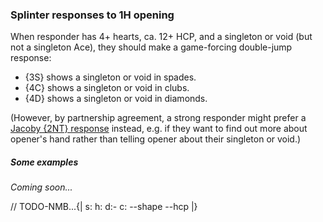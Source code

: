 ### <a name="Splinter_responses_to_1H_opening"> Splinter responses to 1H opening

When responder has 4+ hearts, ca. 12+ HCP, and a singleton or void (but not a singleton Ace), they should make a game-forcing double-jump response:

- {3S} shows a singleton or void in spades.
- {4C} shows a singleton or void in clubs.
- {4D} shows a singleton or void in diamonds.

(However, by partnership agreement, a strong responder might prefer a [Jacoby {2NT} response](#-jacoby-2nt-response-to-1h-opening) instead, e.g. if they want to find out more about opener's hand rather than telling opener about their singleton or void.)

##### Some examples

_Coming soon..._

// TODO-NMB...{| s: h: d:- c: --shape --hcp |}

